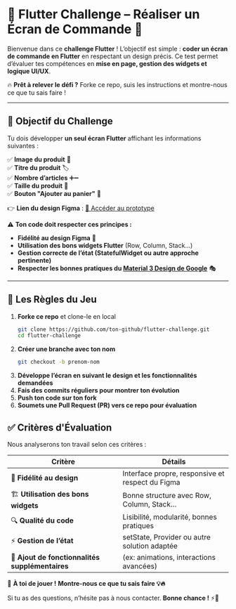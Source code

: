 # 🚀 Flutter Challenge – Réaliser un Écran de Commande 📱  

Bienvenue dans ce **challenge Flutter** ! L’objectif est simple : **coder un écran de commande en Flutter** en respectant un design précis. Ce test permet d’évaluer tes compétences en **mise en page, gestion des widgets et logique UI/UX**.  

🔥 **Prêt à relever le défi ?** Forke ce repo, suis les instructions et montre-nous ce que tu sais faire !  

---

## 🎯 Objectif du Challenge  

Tu dois développer **un seul écran Flutter** affichant les informations suivantes :  

✅ **Image du produit** 📸  
✅ **Titre du produit** 🏷️  
✅ **Nombre d’articles** ➕➖  
✅ **Taille du produit** 📏  
✅ **Bouton "Ajouter au panier"** 🛒  

👉 **Lien du design Figma** : [🔗 Accéder au prototype](https://www.figma.com/ton-lien)  

⚠️ **Ton code doit respecter ces principes :**  
- **Fidélité au design Figma** 🎨  
- **Utilisation des bons widgets Flutter** (Row, Column, Stack…)  
- **Gestion correcte de l’état (StatefulWidget ou autre approche pertinente)**
- **Respecter les bonnes pratiques du [Material 3 Design de Google](https://m3.material.io/)** 🎭

---

## 📌 Les Règles du Jeu  

1. **Forke ce repo** et clone-le en local  
   ```sh
   git clone https://github.com/ton-github/flutter-challenge.git
   cd flutter-challenge
2. **Créer une branche avec ton nom**
   ```sh
   git checkout -b prenom-nom
3. **Développe l’écran en suivant le design et les fonctionnalités demandées**
4. **Fais des commits réguliers pour montrer ton évolution**
5. **Push ton code sur ton fork**
6. **Soumets une Pull Request (PR) vers ce repo pour évaluation**

## ✅ Critères d'Évaluation  

Nous analyserons ton travail selon ces critères :  

| Critère | Détails |
|---------|---------|
| 🎨 **Fidélité au design** | Interface propre, responsive et respect du Figma |
| 🏗 **Utilisation des bons widgets** | Bonne structure avec Row, Column, Stack… |
| 🔍 **Qualité du code** | Lisibilité, modularité, bonnes pratiques |
| ⚡ **Gestion de l’état** | setState, Provider ou autre solution adaptée |
| 🚀 **Ajout de fonctionnalités supplémentaires** | (ex: animations, interactions avancées) |

🚀 **À toi de jouer !** **Montre-nous ce que tu sais faire 💡🔥**  

Si tu as des questions, n’hésite pas à nous contacter. **Bonne chance !** ⚡🚀  
